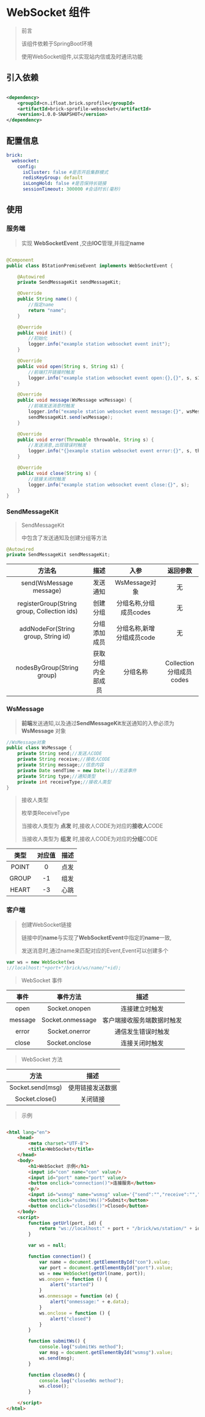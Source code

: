# WebSocket 组件

> 前言
>
> 该组件依赖于SpringBoot环境
>
> 使用WebSocket组件,以实现站内信或及时通讯功能

## 引入依赖

```xml

<dependency>
    <groupId>cn.ifloat.brick.sprofile</groupId>
    <artifactId>brick-sprofile-websocket</artifactId>
    <version>1.0.0-SNAPSHOT</version>
</dependency>
```

## 配置信息

```yml
brick:
  websocket:
    config:
      isCluster: false #是否开启集群模式
      redisKeyGroup: default
      isLongHold: false #是否保持长链接
      sessionTimeout: 300000 #会话时长(毫秒)
```

## 使用

### 服务端

> 实现 **WebSocketEvent** ,交由**IOC**管理,并指定**name**

```java

@Component
public class BStationPremiseEvent implements WebSocketEvent {

    @Autowired
    private SendMessageKit sendMessageKit;

    @Override
    public String name() {
        //指定name
        return "name";
    }

    @Override
    public void init() {
        //初始化
        logger.info("example station websocket event init");
    }

    @Override
    public void open(String s, String s1) {
        //前端打开链接时触发
        logger.info("example station websocket event open:{},{}", s, s1);
    }

    @Override
    public void message(WsMessage wsMessage) {
        //前端发送消息时触发
        logger.info("example station websocket event message:{}", wsMessage.toString());
        sendMessageKit.send(wsMessage);
    }

    @Override
    public void error(Throwable throwable, String s) {
        //发送消息,出现错误时触发
        logger.info("{}example station websocket event error:{}", s, throwable.toString());
    }

    @Override
    public void close(String s) {
        //链接关闭时触发
        logger.info("example station websocket event close:{}", s);
    }
}
```

### SendMessageKit

> SendMessageKit
>
> 中包含了发送通知及创建分组等方法

```java
@Autowired
private SendMessageKit sendMessageKit;
```

|                       方法名                        |        描述        |           入参            |                返回参数                |
| :-------------------------------------------------: | :----------------: | :-----------------------: | :------------------------------------: |
|               send(WsMessage message)               |      发送通知      |       WsMessage对象       |                   无                   |
| registerGroup(String group, Collection<String> ids) |      创建分组      |  分组名称,分组成员codes   |                   无                   |
|         addNodeFor(String group, String id)         |    分组添加成员    | 分组名称,新增分组成员code |                   无                   |
|             nodesByGroup(String group)              | 获取分组内全部成员 |         分组名称          | Collection<String> <br />分组成员codes |

### WsMessage

> **前端**发送通知,以及通过**SendMessageKit**发送通知的入参必须为**WsMessage** 对象

```java
//WsMessage对象
public class WsMessage {
    private String send;//发送人CODE
    private String receive;//接收人CODE
    private String message;//信息内容
    private Date sendTime = new Date();//发送事件
    private String type;//通知类型
    private int receiveType;//接收人类型
}
```

> 接收人类型
>
> 枚举类ReceiveType
>
> 当接收人类型为 **点发** 时,接收人CODE为对应的**接收人**CODE
>
> 当接收人类型为 **组发** 时,接收人CODE为对应的**分组**CODE

| 类型 | 对应值 | 描述 |
| :---: | :----: | :--: |
| POINT | 0 | 点发 |
| GROUP | -1 | 组发 |
| HEART | -3 | 心跳 |

### 客户端

> 创建WebSocket链接
>
> 链接中的**name**与实现了**WebSocketEvent**中指定的**name**一致,
>
> 发送消息时,通过name来匹配对应的Event,Event可以创建多个

```js
var ws = new WebSocket(ws
://localhost:"+port+"/brick/ws/name/"+id);
```

> WebSocket 事件

|  事件   |     事件方法     |            描述            |
| :-----: | :--------------: | :------------------------: |
|  open   |  Socket.onopen   |       连接建立时触发       |
| message | Socket.onmessage | 客户端接收服务端数据时触发 |
|  error  |  Socket.onerror  |     通信发生错误时触发     |
|  close  |  Socket.onclose  |       连接关闭时触发       |

> WebSocket 方法

|       方法       |       描述       |
| :--------------: | :--------------: |
| Socket.send(msg) | 使用链接发送数据 |
|  Socket.close()  |     关闭链接     |

> 示例

```html

<html lang="en">
    <head>
        <meta charset="UTF-8">
        <title>WebSocket</title>
    </head>
    <body>
        <h1>WebSocket 示例</h1>
        <input id="con" name="con" value/>
        <input id="port" name="port" value/>
        <button onclick="connection()">连接服务</button>
        <p/>
        <input id="wsmsg" name="wsmsg" value='{"send":"","receive":"","message":"","type":""}'/>
        <button onclick="submitWs()">Submit</button>
        <button onclick="closedWs()">Closed</button>
    </body>
    <script>
        function getUrl(port, id) {
            return "ws://localhost:" + port + "/brick/ws/station/" + id;
        }

        var ws = null;

        function connection() {
            var name = document.getElementById("con").value;
            var port = document.getElementById("port").value;
            ws = new WebSocket(getUrl(name, port));
            ws.onopen = function () {
                alert("started")
            }
            ws.onmessage = function (e) {
                alert("onmessage:" + e.data);
            }
            ws.onclose = function () {
                alert("closed")
            }
        }

        function submitWs() {
            console.log("submitWs method");
            var msg = document.getElementById("wsmsg").value;
            ws.send(msg);
        }

        function closedWs() {
            console.log("closedWs method");
            ws.close();
        }

    </script>
</html>
```
